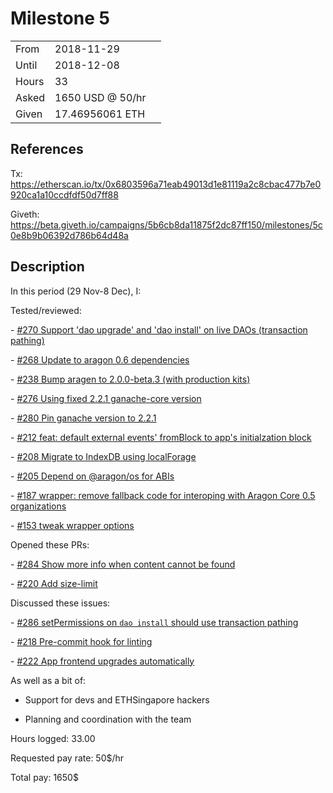 # Milestone 5

| | | |
|-|-|-|
| From  | 2018-11-29 |
| Until | 2018-12-08 |
| Hours | 33 |
| Asked | 1650 USD @ 50/hr |
| Given | 17.46956061 ETH |

## References

Tx: <https://etherscan.io/tx/0x6803596a71eab49013d1e81119a2c8cbac477b7e0920ca1a10ccdfdf50d7ff88>

Giveth: <https://beta.giveth.io/campaigns/5b6cb8da11875f2dc87ff150/milestones/5c0e8b9b06392d786b64d48a>

## Description

In this period (29 Nov-8 Dec), I:

Tested/reviewed:

- [#270 Support 'dao upgrade' and 'dao install' on live DAOs (transaction pathing)](https://github.com/aragon/aragon-cli/pull/270)

- [#268 Update to aragon 0.6 dependencies](https://github.com/aragon/aragon-cli/pull/268)

- [#238 Bump aragen to 2.0.0-beta.3 (with production kits)](https://github.com/aragon/aragon-cli/pull/238)

- [#276 Using fixed 2.2.1 ganache-core version](https://github.com/aragon/aragon-cli/pull/276)

- [#280 Pin ganache version to 2.2.1](https://github.com/aragon/aragon-cli/pull/280)

- [#212 feat: default external events' fromBlock to app's initialzation block](https://github.com/aragon/aragon.js/pull/212)

- [#208 Migrate to IndexDB using localForage](https://github.com/aragon/aragon.js/pull/208)

- [#205 Depend on @aragon/os for ABIs](https://github.com/aragon/aragon.js/pull/205)

- [#187 wrapper: remove fallback code for interoping with Aragon Core 0.5 organizations](https://github.com/aragon/aragon.js/pull/187)

- [#153 tweak wrapper options](https://github.com/aragon/aragon.js/pull/153)

Opened these PRs:

- [#284 Show more info when content cannot be found](https://github.com/aragon/aragon-cli/pull/284)

- [#220 Add size-limit](https://github.com/aragon/aragon.js/pull/220)

Discussed these issues:

- [#286 setPermissions on `dao install` should use transaction pathing](https://github.com/aragon/aragon-cli/issues/286)

- [#218 Pre-commit hook for linting](https://github.com/aragon/aragon.js/issues/218)

- [#222 App frontend upgrades automatically](https://github.com/aragon/aragon.js/issues/222)

As well as a bit of:

- Support for devs and ETHSingapore hackers

- Planning and coordination with the team

Hours logged: 33.00

Requested pay rate: 50$/hr

Total pay: 1650$
